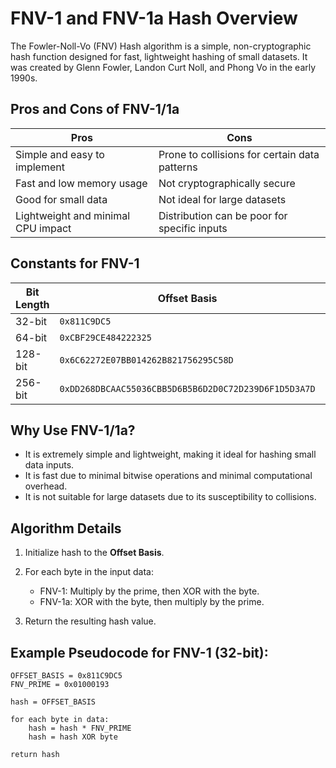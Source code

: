 # FNV-1 and FNV-1a Hash Overview

The Fowler-Noll-Vo (FNV) Hash algorithm is a simple, non-cryptographic hash function designed for fast, lightweight hashing of small datasets. It was created by Glenn Fowler, Landon Curt Noll, and Phong Vo in the early 1990s.

## Pros and Cons of FNV-1/1a

| **Pros**                           | **Cons**                                      |
| ---------------------------------- | --------------------------------------------- |
| Simple and easy to implement       | Prone to collisions for certain data patterns |
| Fast and low memory usage          | Not cryptographically secure                  |
| Good for small data                | Not ideal for large datasets                  |
| Lightweight and minimal CPU impact | Distribution can be poor for specific inputs  |

## Constants for FNV-1

| **Bit Length** | **Offset Basis**                                     | **FNV Prime**                                |
| -------------- | ---------------------------------------------------- | -------------------------------------------- |
| 32-bit         | `0x811C9DC5`                                         | `0x01000193`                                 |
| 64-bit         | `0xCBF29CE484222325`                                 | `0x100000001B3`                              |
| 128-bit        | `0x6C62272E07BB014262B821756295C58D`                 | `0x00000000000000000001000000000001B3`       |
| 256-bit        | `0xDD268DBCAAC55036CBB5D6B5B6D2D0C72D239D6F1D5D3A7D` | `0x00000000000000000000010000000000000001B3` |

## Why Use FNV-1/1a?

* It is extremely simple and lightweight, making it ideal for hashing small data inputs.
* It is fast due to minimal bitwise operations and minimal computational overhead.
* It is not suitable for large datasets due to its susceptibility to collisions.

## Algorithm Details

1. Initialize hash to the **Offset Basis**.
2. For each byte in the input data:

   * FNV-1: Multiply by the prime, then XOR with the byte.
   * FNV-1a: XOR with the byte, then multiply by the prime.
3. Return the resulting hash value.

## Example Pseudocode for FNV-1 (32-bit):

```
OFFSET_BASIS = 0x811C9DC5
FNV_PRIME = 0x01000193

hash = OFFSET_BASIS

for each byte in data:
    hash = hash * FNV_PRIME
    hash = hash XOR byte

return hash
```